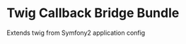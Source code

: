 Twig Callback Bridge Bundle
===========================

Extends twig from Symfony2 application config
